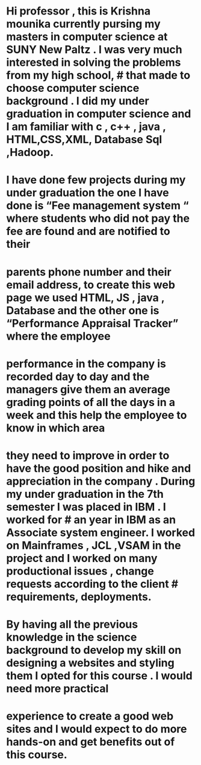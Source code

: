                                                                    			         
        
# Hi professor , this is Krishna mounika currently pursing my masters in computer science at SUNY New Paltz . I was very  much interested in solving the problems from my high school, # that made to choose computer science background . I did my under graduation in computer science and I am familiar with c , c++ , java , HTML,CSS,XML, Database Sql ,Hadoop. 
# I have done few projects during my  under graduation the one I have done is “Fee management system “ where students who did not pay the fee are found and are notified to their 
# parents phone number and  their email address, to create this web page we used HTML, JS , java , Database and the other one is “Performance Appraisal Tracker” where the employee 
# performance in the company is recorded day to day and the managers give them an average grading points of all the days in a week and this help the employee to know in which area 
# they need to improve in order to have the good position and hike and appreciation in the company . During my under graduation in the 7th semester I was placed in IBM . I worked for # an year in IBM as an Associate system engineer. I worked on  Mainframes , JCL ,VSAM in the project and I worked on many productional issues , change requests according to the client # requirements, deployments.
# By having all the previous knowledge in the science background to develop my skill on designing a websites and styling them I opted for this course . I would need more practical 
# experience to create a good web sites and I would expect to do more hands-on and get benefits out of this course.




